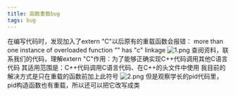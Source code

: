 ```yaml
---
title: 函数重载bug
tags: bug
---
```


在编写代码时，发现加入了extern "C"以后原有的重载函数会报错：
 more than one instance of overloaded function "" has "c" linkage
 ![1.png](https://img01.sogoucdn.com/app/a/100520146/8977385495ab72881c99320ad46c2dfe)
 查阅资料，联系我们的代码，理解extern "C"作用：为了能够正确实现C++代码调用其他C语言代码
 其适用范围是：C++代码调用C语言代码、在C++的头文件中使用
 我目前的解决方式是只在重载的函数前加上此符号
 ![2.png](https://img02.sogoucdn.com/app/a/100520146/98196550e52f205b35b11ce5fb9c7ded)
 但是观察学长的pid代码里，pid构造函数也有重载，所以还可以把它改写成类

